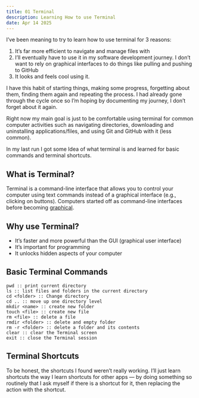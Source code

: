 ```yaml
---
title: 01 Terminal
description: Learning How to use Terminal
date: Apr 14 2025
---
```


I’ve been meaning to try to learn how to use terminal for 3 reasons:

1. It’s far more efficient to navigate and manage files with
2. I’ll eventually have to use it in my software development journey. I don’t want to rely on graphical interfaces to do things like pulling and pushing to GitHub
3. It looks and feels cool using it.

I have this habit of starting things, making some progress, forgetting about them, finding them again and repeating the process. I had already gone through the cycle once so I’m hoping by documenting my journey, I don’t forget about it again.

Right now my main goal is just to be comfortable using terminal for common computer activities such as navigating directories, downloading and uninstalling applications/files, and using Git and GitHub with it (less common).

In my last run I got some Idea of what terminal is and learned for basic commands and terminal shortcuts.

## What is Terminal?

Terminal is a command-line interface that allows you to control your computer using text commands instead of a graphical interface (e.g., clicking on buttons). Computers started off as command-line interfaces before becoming [graphical](https://verpex.com/blog/website-tips/gui-vs-cli).

## Why use Terminal?

- It’s faster and more powerful than the GUI (graphical user interface)
- It’s important for programming
- It unlocks hidden aspects of your computer

## Basic Terminal Commands

```
pwd :: print current directory
ls :: list files and folders in the current directory
cd <folder> :: Change directory
cd .. :: move up one directory level
mkdir <name> :: create new folder
touch <file> :: create new file 
rm <file> :: delete a file
rmdir <folder> :: delete and empty folder
rm -r <folder> :: delete a folder and its contents 
clear :: clear the Terminal screen
exit :: close the Terminal session
```

## Terminal Shortcuts

To be honest, the shortcuts I found weren’t really working. I’ll just learn shortcuts the way I learn shortcuts for other apps — by doing something so routinely that I ask myself if there is a shortcut for it, then replacing the action with the shortcut.